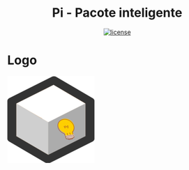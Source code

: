 <h1 align="center">Pi - Pacote inteligente</h1>


<p align="center"> 
<a href="https://github.com/emmilinux/pi/blob/master/LICENSE"><img src="https://img.shields.io/github/license/mashape/apistatus.svg" alt="license"/></a></p>

# Logo
![alt tag](https://raw.githubusercontent.com/emmilinux/pi/master/pilogogit.png)
